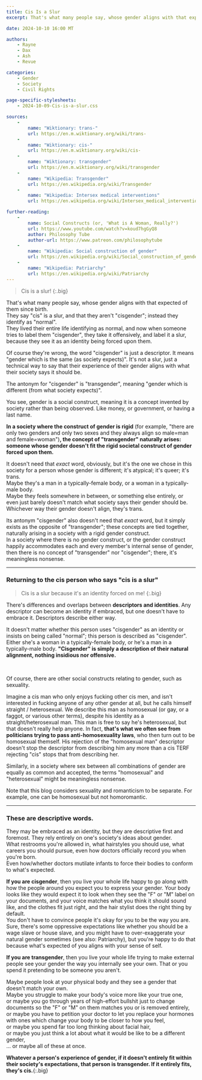```yaml
---
title: Cis Is a Slur
excerpt: That's what many people say, whose gender aligns with that expected of them since birth. They say "cis" is a slur, and that they aren't "cisgender"; instead they identify as "normal". Who's to say they're wrong?

date: 2024-10-10 16:00 MT

authors:
    - Rayne
    - Dax
    - Ash
    - Revue

categories:
    - Gender
    - Society
    - Civil Rights

page-specific-stylesheets:
    - 2024-10-09-Cis-is-a-slur.css

sources:
    - 
        name: "Wiktionary: trans-"
        url: https://en.m.wiktionary.org/wiki/trans-
    - 
        name: "Wiktionary: cis-"
        url: https://en.m.wiktionary.org/wiki/cis-
    - 
        name: "Wiktionary: transgender"
        url: https://en.m.wiktionary.org/wiki/transgender
    - 
        name: "Wikipedia: Transgender"
        url: https://en.wikipedia.org/wiki/Transgender
    -
        name: "Wikipedia: Intersex medical interventions"
        url: https://en.wikipedia.org/wiki/Intersex_medical_interventions

further-reading:
    -
        name: Social Constructs (or, 'What is A Woman, Really?')
        url: https://www.youtube.com/watch?v=koud7hgGyQ8
        author: Philosophy Tube
        author-url: https://www.patreon.com/philosophytube
    -
        name: "Wikipedia: Social construction of gender"
        url: https://en.wikipedia.org/wiki/Social_construction_of_gender
    -
        name: "Wikipedia: Patriarchy"
        url: https://en.wikipedia.org/wiki/Patriarchy
---
```



> Cis is a slur!
{:.big}

That's what many people say, whose gender aligns with that expected of them since birth.<br/>
They say "cis" is a slur, and that they aren't "cisgender"; instead they identify as "normal".<br/>
They lived their entire life identifying as normal, and now when someone tries to label them "cisgender", they take it offensively, and label it a slur, because they see it as an identity being forced upon them.

Of course they're wrong, the word "cisgender" is just a descriptor. It means "gender which is the same (as society expects)". It's not a slur, just a technical way to say that their experience of their gender aligns with what their society says it should be.

The antonym for "cisgender" is "transgender", meaning "gender which is different (from what society expects)".

You see, gender is a social construct, meaning it is a concept invented by society rather than being observed. Like money, or government, or having a last name.

**In a society where the construct of gender is rigid** (for example, "there are only two genders and only two sexes and they always align so male=man and female=woman")**, the concept of "transgender" naturally arises: someone whose gender doesn't fit the rigid societal construct of gender forced upon them.**

It doesn't need that _exact_ word, obviously, but it's the one we chose in this society for a person whose gender is different; it's atypical; it's queer; it's trans.<br/>
Maybe they's a man in a typically-female body, or a woman in a typically-male body.<br/>
Maybe they feels somewhere in between, or something else entirely, or even just barely doesn't match what society says their gender should be.<br/>
Whichever way their gender doesn't align, they's trans.

Its antonym "cisgender" also doesn't need that _exact_ word, but it simply exists as the opposite of "transgender"; these concepts are tied together, naturally arising in a society with a rigid gender construct.<br/>
In a society where there is no gender construct, or the gender construct happily accommodates each and every member's internal sense of gender, then there is no concept of "transgender" nor "cisgender"; there, it's meaningless nonsense.



---



### Returning to the cis person who says "cis is a slur"

> Cis is a slur because it's an identity forced on me!
{:.big}

There's differences and overlaps between **descriptors and identities**. Any descriptor can become an identity if embraced, but one doesn't have to embrace it. Descriptors describe either way. <!--One doesn't have to be "cisgender" nor "transgender" for those descriptors to apply to them.-->

It doesn't matter whether this person uses "cisgender" as an identity or insists on being called "normal"; this person is described as "cisgender". Either she's a woman in a typically-female body, or he's a man in a typically-male body. **"Cisgender" is simply a description of their natural alignment, nothing insidious nor offensive.**

<br/>

Of course, there are other social constructs relating to gender, such as sexuality.

Imagine a cis man who only enjoys fucking other cis men, and isn't interested in fucking anyone of any other gender at all, but he calls himself straight / heterosexual. We describe this man as homosexual (or gay, or a faggot, or various other terms), despite his identity as a straight/heterosexual man.
This man is free to say he's heterosexual, but that doesn't really help anyone. In fact, **that's what we often see from politicians trying to pass anti-homosexuality laws**, who then turn out to be homosexual themself.
His rejection of the "homosexual man" descriptor doesn't stop the descriptor from describing him any more than a cis TERF rejecting "cis" stops that from describing her.

Similarly, in a society where sex between all combinations of gender are equally as common and accepted, the terms "homosexual" and "heterosexual" might be meaningless nonsense.

<aside>Note that this blog considers sexuality and romanticism to be separate. For example, one can be homosexual but not homoromantic.</aside>



---



### These are descriptive words.

They may be embraced as an identity, but they are descriptive first and foremost. They rely entirely on one's society's ideas about gender.<br/>
What restrooms you're allowed in, what hairstyles you should use, what careers you should pursue, even how doctors officially record you when you're born.<br/>
Even how/whether doctors mutilate infants to force their bodies to conform to what's expected.

**If you are cisgender**, then you live your whole life happy to go along with how the people around you expect you to express your gender. Your body looks like they would expect it to look when they see the "F" or "M" label on your documents, and your voice matches what you think it should sound like, and the clothes fit just right, and the hair stylist does the right thing by default.<br/>
You don't have to convince people it's okay for you to be the way you are.<br/>
Sure, there's some oppressive expectations like whether you should be a wage slave or house slave, and you might have to over-exaggerate your natural gender sometimes (see also: Patriarchy), but you're happy to do that because what's expected of you aligns with your sense of self.  

**If you are transgender**, then you live your whole life trying to make external people see your gender the way you internally see your own. That or you spend it pretending to be someone you aren't.<br/>
<!--When people greet you, they assume which gender you are based on your body, and if you didn't tailor that body so they have the correct assumption, then they most often misgender you.<br/>-->
Maybe people look at your physical body and they see a gender that doesn't match your own.<br/>
Maybe you struggle to make your body's voice more like your true one,<br/>
or maybe you go through years of high-effort bullshit just to change documents so the "F" or "M" on them matches you or is removed entirely,<br/>
or maybe you have to petition your doctor to let you replace your hormones with ones which change your body to be closer to how you feel,<br/>
or maybe you spend far too long thinking about facial hair,<br/>
or maybe you just think a lot about what it would be like to be a different gender,<br/>
... or maybe all of these at once.

**Whatever a person's experience of gender, if it doesn't entirely fit within their society's expectations, that person is transgender. If it entirely fits, they's cis.**{:.big}










<!--
---

All that is not cisgender, is transgender. All which is not trans, is cis.
All whose internal sense of gender does not align with the expectations of society, is transgender.
All whose internal sense of gender does align with what society expects, is cisgender.

we as the transgender community came up with the term "transgender" by combining the Latin prefix "trans" and the Latin root word "gender". This community arrived at this word rather recently, being preceded by "transsexual" before that and "transvestite" before that, with several other synonyms coming and going along the way.

When we finally all settled on "transgender", we then created "cisgender" as its antonym.

These prefies "trans-" and "cis-" are latin, as is the root word "gender". Combining these latin prefixes with this latin root word, we arrive on these new words and derive their definitions.

---
Cisgender people are people for whom their gender matches what society expects (for example, women in typically-female bodies, men in typically-male bodies).
-->